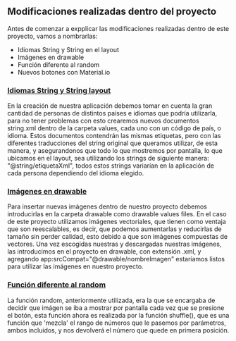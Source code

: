 ## Modificaciones realizadas dentro del proyecto
Antes de comenzar a expplicar las modificaciones realizadas dentro de este proyecto, vamos a nombrarlas: 
- <a name="Idi"></a> Idiomas String y String en el layout
- <a name="Ima"></a> Imágenes en drawable
- <a name="Ran"></a> Función diferente al random
- <a name="Mat"></a> Nuevos botones con Material.io
### [Idiomas String y String layout](#Idi)
En la creación de nuestra aplicación debemos tomar en cuenta la gran cantidad de personas de distintos 
paises e idiomas que podría utilizarla, para no tener problemas con esto crearemos nuevos documentos
string.xml dentro de la carpeta values, cada uno con un código de país, o idioma.
Estos documentos contendrán las mismas etiquetas, pero con las diferentes traducciones del string 
original que queramos utilizar, de esta manera, y asegurandonos que todo lo que mostremos por pantalla, 
lo que ubicamos en el layout, sea utilizando los strings de siguiente manera: "@string/etiquetaXml", todos estos strings variarían
en la aplicación de cada persona dependiendo del idioma elegido.
### [Imágenes en drawable](#Ima)
Para insertar nuevas imágenes dentro de nuestro proyecto debemos introducirlas en la carpeta drawable
como drawable values files. En el caso de este proyecto utilizamos imágenes vectoriales, que tienen 
como ventaja que son reescalables, es decir, que podemos aumentarlas y reducirlas de tamaño sin perder 
calidad, esto debido a que son imágenes compuestas de vectores. 
Una vez escogidas nuestras y descargadas nuestras imágenes, las introducimos en el proyecto en drawable, 
con extensión .xml, y agregando app:srcCompat="@drawable/nombreImagen" estaríamos listos para utilizar 
las imágenes en nuestro proyecto.
### [Función diferente al random](#Ran)
La función random, anteriormente utilizada, era la que se encargaba de decidir que imágen se iba a 
mostrar por pantalla cada vez que se presione el botón, esta función ahora es realizada por la función
shuffle(), que es una función que 'mezcla' el rango de números que le pasemos por parámetros, ambos 
incluidos, y nos devolverá el número que quede en primera posición.